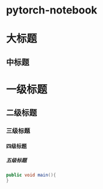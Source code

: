 # pytorch-notebook
大标题
======
中标题
------
# 一级标题
## 二级标题
### 三级标题
#### 四级标题
##### 五级标题
```java
public void main(){
}
```
